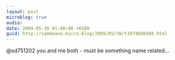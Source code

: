 ```yaml
---
layout: post
microblog: true
audio: 
date: 2009-05-30 01:00:00 +0100
guid: http://samdeane.micro.blog/2009/05/30/t1974698489.html
---
```

@sd751202 you and me both - must be something name related...
